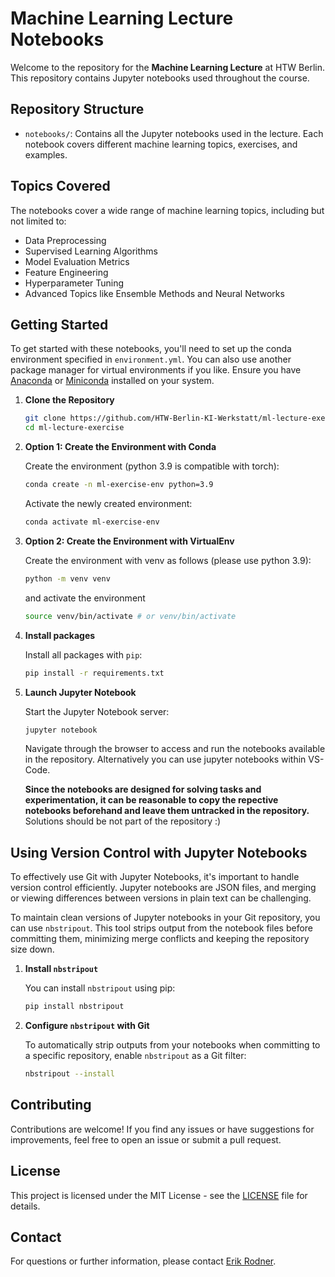# Machine Learning Lecture Notebooks

Welcome to the repository for the **Machine Learning Lecture** at HTW Berlin. This repository contains Jupyter notebooks used throughout the course.

## Repository Structure

- ``notebooks/``: Contains all the Jupyter notebooks used in the lecture. Each notebook covers different machine learning topics, exercises, and examples.

## Topics Covered

The notebooks cover a wide range of machine learning topics, including but not limited to:

- Data Preprocessing
- Supervised Learning Algorithms
- Model Evaluation Metrics
- Feature Engineering
- Hyperparameter Tuning
- Advanced Topics like Ensemble Methods and Neural Networks

## Getting Started

To get started with these notebooks, you'll need to set up the conda environment specified in `environment.yml`. You can also use another package manager for virtual environments if you like. Ensure you have [Anaconda](https://www.anaconda.com/products/distribution) or [Miniconda](https://docs.conda.io/en/latest/miniconda.html) installed on your system.

1. **Clone the Repository**

   ```bash
   git clone https://github.com/HTW-Berlin-KI-Werkstatt/ml-lecture-exercise.git
   cd ml-lecture-exercise
   ```

2. **Option 1: Create the Environment with Conda**

   Create the environment (python 3.9 is compatible with torch):

   ```bash
   conda create -n ml-exercise-env python=3.9
   ```

   Activate the newly created environment:

   ```bash
   conda activate ml-exercise-env
   ```

2. **Option 2: Create the Environment with VirtualEnv**

   Create the environment with venv as follows (please use python 3.9):
   ```bash
   python -m venv venv
   ```

   and activate the environment
   ```bash
   source venv/bin/activate # or venv/bin/activate
   ```

3. **Install packages**

    Install all packages with ``pip``:

    ```bash
   pip install -r requirements.txt
   ```

4. **Launch Jupyter Notebook**

   Start the Jupyter Notebook server:

   ```bash
   jupyter notebook
   ```

   Navigate through the browser to access and run the notebooks available in the repository.
   Alternatively you can use jupyter notebooks within VS-Code.

   
   **Since the notebooks are designed for solving tasks and experimentation, it can be reasonable to copy the repective notebooks beforehand and leave them untracked in the repository.** Solutions should be not part of the repository :)

## Using Version Control with Jupyter Notebooks

To effectively use Git with Jupyter Notebooks, it's important to handle version control efficiently. 
Jupyter notebooks are JSON files, and merging or viewing differences between versions in plain text can be challenging. 

To maintain clean versions of Jupyter notebooks in your Git repository, you can use `nbstripout`. This tool strips output from the notebook files before committing them, minimizing merge conflicts and keeping the repository size down.

1. **Install `nbstripout`**

   You can install `nbstripout` using pip:

   ```bash
   pip install nbstripout
   ```

2. **Configure `nbstripout` with Git**

   To automatically strip outputs from your notebooks when committing to a specific repository, enable `nbstripout` as a Git filter:

   ```bash
   nbstripout --install
   ```

## Contributing

Contributions are welcome! If you find any issues or have suggestions for improvements, feel free to open an issue or submit a pull request.

## License

This project is licensed under the MIT License - see the [LICENSE](LICENSE) file for details.

## Contact

For questions or further information, please contact [Erik Rodner](https://www.htw-berlin.de/hochschule/personen/person/?eid=12811).
